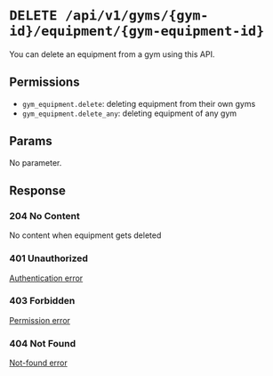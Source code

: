 # `DELETE /api/v1/gyms/{gym-id}/equipment/{gym-equipment-id}`
You can delete an equipment from a gym using this API.


## Permissions

- `gym_equipment.delete`: deleting equipment from their own gyms
- `gym_equipment.delete_any`: deleting equipment of any gym

## Params

No parameter.

## Response

### 204 No Content
 No content when equipment gets deleted

### 401 Unauthorized
 [Authentication error](../../authentication-errors.md)

### 403 Forbidden
 [Permission error](../../permission-errors.md)

### 404 Not Found
 [Not-found error](../../not-found-errors.md)
